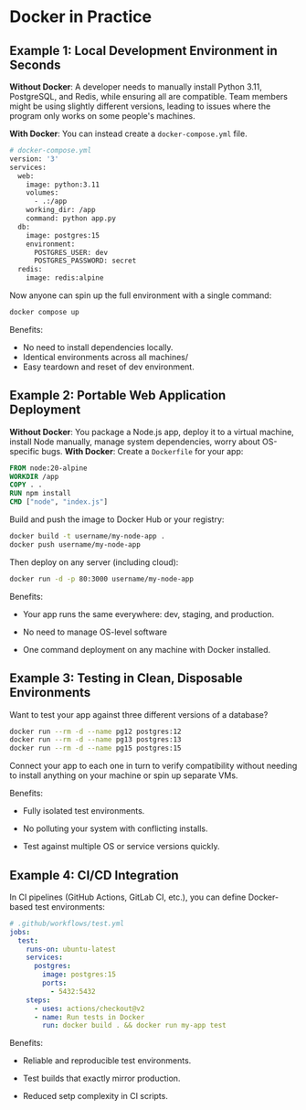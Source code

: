 # Docker in Practice
## Example 1: Local Development Environment in Seconds
**Without Docker**: A developer needs to manually install Python 3.11, PostgreSQL, and Redis, while ensuring all are compatible. Team members might be using slightly different versions, leading to issues where the program only works on some people's machines.

**With Docker**: You can instead create a `docker-compose.yml` file.
```bash
# docker-compose.yml
version: '3'
services:
  web:
    image: python:3.11
    volumes:
      - .:/app
    working_dir: /app
    command: python app.py
  db:
    image: postgres:15
    environment:
      POSTGRES_USER: dev
      POSTGRES_PASSWORD: secret
  redis:
    image: redis:alpine
```
Now anyone can spin up the full environment with a single command:
```bash
docker compose up
```
Benefits:
* No need to install dependencies locally.
* Identical environments across all machines/
* Easy teardown and reset of dev environment.

## Example 2: Portable Web Application Deployment
**Without Docker**:
You package a Node.js app, deploy it to a virtual machine, install Node manually, manage system dependencies, worry about OS-specific bugs.
**With Docker**:
Create a `Dockerfile` for your app:
```Dockerfile
FROM node:20-alpine
WORKDIR /app
COPY . .
RUN npm install
CMD ["node", "index.js"]
```
Build and push the image to Docker Hub or your registry:
```bash
docker build -t username/my-node-app .
docker push username/my-node-app
```
Then deploy on any server (including cloud):
```bash
docker run -d -p 80:3000 username/my-node-app
```
Benefits:
* Your app runs the same everywhere: dev, staging, and production.

* No need to manage OS-level software

* One command deployment on any machine with Docker installed.


## Example 3: Testing in Clean, Disposable Environments
Want to test your app against three different versions of a database?
```bash
docker run --rm -d --name pg12 postgres:12
docker run --rm -d --name pg13 postgres:13
docker run --rm -d --name pg15 postgres:15
```
Connect your app to each one in turn to verify compatibility without needing to install anything on your machine or spin up separate VMs.

Benefits:
* Fully isolated test environments.

* No polluting your system with conflicting installs.

* Test against multiple OS or service versions quickly.

## Example 4: CI/CD Integration
In CI pipelines (GitHub Actions, GitLab CI, etc.), you can define Docker-based test environments:
```yaml
# .github/workflows/test.yml
jobs:
  test:
    runs-on: ubuntu-latest
    services:
      postgres:
        image: postgres:15
        ports:
          - 5432:5432
    steps:
      - uses: actions/checkout@v2
      - name: Run tests in Docker
        run: docker build . && docker run my-app test
```
Benefits:

* Reliable and reproducible test environments.

* Test builds that exactly mirror production.

* Reduced setp complexity in CI scripts.
